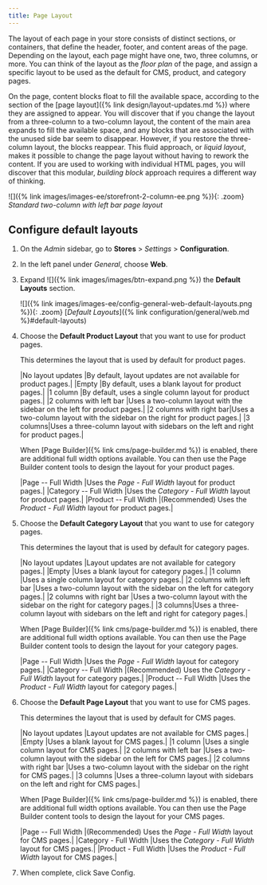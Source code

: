 ```yaml
---
title: Page Layout
---
```


The layout of each page in your store consists of distinct sections, or containers, that define the header, footer, and content areas of the page. Depending on the layout, each page might have one, two, three columns, or more. You can think of the layout as the _floor plan_ of the page, and assign a specific layout to be used as the default for CMS, product, and category pages.

On the page, content blocks float to fill the available space, according to the section of the [page layout]({% link design/layout-updates.md %}) where they are assigned to appear. You will discover that if you change the layout from a three-column to a two-column layout, the content of the main area expands to fill the available space, and any blocks that are associated with the unused side bar seem to disappear. However, if you restore the three-column layout, the blocks reappear. This fluid approach, or _liquid layout_, makes it possible to change the page layout without having to rework the content. If you are used to working with individual HTML pages, you will discover that this modular, _building block_ approach requires a different way of thinking.

![]({% link images/images-ee/storefront-2-column-ee.png %}){: .zoom}
_Standard two-column with left bar page layout_

## Configure default layouts

1. On the _Admin_ sidebar, go to **Stores** > _Settings_ > **Configuration**.

1. In the left panel under _General_, choose **Web**.

1. Expand ![]({% link images/images/btn-expand.png %}) the **Default Layouts** section.

   ![]({% link images/images-ee/config-general-web-default-layouts.png %}){: .zoom}
   [*Default Layouts*]({% link configuration/general/web.md %}#default-layouts)

1. Choose the **Default Product Layout** that you want to use for product pages.

   This determines the layout that is used by default for product pages.

   |No layout updates |By default, layout updates are not available for product pages.|
   |Empty |By default, uses a blank layout for product pages.|
   |1 column |By default, uses a single column layout for product pages.|
   |2 columns with left bar |Uses a two-column layout with the sidebar on the left for product pages.|
   |2 columns with right bar|Uses a two-column layout with the sidebar on the right for product pages.|
   |3 columns|Uses a three-column layout with sidebars on the left and right for product pages.|

   When [Page Builder]({% link cms/page-builder.md %}) is enabled, there are additional full width options available. You can then use the Page Builder content tools to design the layout for your product pages.

   |<span class="ee-only">Page -- Full Width</span> |Uses the _Page - Full Width_  layout for product pages.|
   |<span class="ee-only">Category -- Full Width</span> |Uses the _Category - Full Width_ layout for product pages.|
   |<span class="ee-only">Product -- Full Width</span> |(Recommended) Uses the _Product - Full Width_ layout for product pages.|

1. Choose the **Default Category Layout** that you want to use for category pages.

   This determines the layout that is used by default for category pages.

   |No layout updates |Layout updates are not available for category pages.|
   |Empty |Uses a blank layout for category pages.|
   |1 column |Uses a single column layout for category pages.|
   |2 columns with left bar |Uses a two-column layout with the sidebar on the left for category pages.|
   |2 columns with right bar |Uses a two-column layout with the sidebar on the right for category pages.|
   |3 columns|Uses a three-column layout with sidebars on the left and right for category pages.|

   When [Page Builder]({% link cms/page-builder.md %}) is enabled, there are additional full width options available. You can then use the Page Builder content tools to design the layout for your category pages.

   |<span class="ee-only">Page -- Full Width</span> |Uses the _Page - Full Width_ layout for category pages.|
   |<span class="ee-only">Category -- Full Width</span> |(Recommended) Uses the _Category - Full Width_ layout for category pages.|
   |<span class="ee-only">Product -- Full Width </span>|Uses the _Product - Full Width_ layout for category pages.|

1. Choose the **Default Page Layout** that you want to use for CMS pages.

   This determines the layout that is used by default for CMS pages.

   |No layout updates |Layout updates are not available for CMS pages.|
   |Empty |Uses a blank layout for CMS pages.|
   |1 column |Uses a single column layout for CMS pages.|
   |2 columns with left bar |Uses a two-column layout with the sidebar on the left for CMS pages.|
   |2 columns with right bar |Uses a two-column layout with the sidebar on the right for CMS pages.|
   |3 columns |Uses a three-column layout with sidebars on the left and right for CMS pages.|

   When [Page Builder]({% link cms/page-builder.md %}) is enabled, there are additional full width options available. You can then use the Page Builder content tools to design the layout for your CMS pages.

   |<span class="ee-only">Page -- Full Width</span> |(Recommended) Uses the _Page - Full Width_ layout for CMS pages.|
   |<span class="ee-only">Category - Full Width</span> |Uses the _Category - Full Width_ layout for CMS pages.|
   |<span class="ee-only">Product - Full Width</span> |Uses the _Product - Full Width_ layout for CMS pages.|

1. When complete, click <span class="btn">Save Config</span>.

